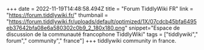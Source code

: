 +++
date = 2022-11-19T14:48:58.494Z
title = "Forum TiddlyWiki FR"
link = "https://forum.tiddlywiki.fr/"
thumbnail = "https://forum.tiddlywiki.fr/uploads/default/optimized/1X/07cdcb45bfa6495eb37642bfa08e6a580302c0b9_2_180x180.png"
snippet="Espace de discussion de la communauté francophone TiddlyWiki"
tags = ["tiddlywiki"," forum"," community"," france"]
+++
tiddlywiki community in france.
